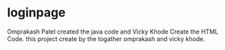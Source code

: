 # loginpage

Omprakash Patel created the java code
and Vicky Khode Create the HTML Code.
this project create by the togather omprakash and vicky khode.
